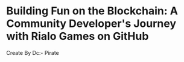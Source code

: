 # Building Fun on the Blockchain: A Community Developer's Journey with Rialo Games on GitHub



Create By Dc:- Pirate
